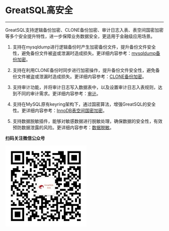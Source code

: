 # GreatSQL高安全
---

GreatSQL支持逻辑备份加密、CLONE备份加密、审计日志入表、表空间国密加密等多个安全提升特性，进一步保障业务数据安全，更适用于金融级应用场景。

1. 支持在mysqldump进行逻辑备份时产生加密备份文件，提升备份文件安全性，避免备份文件被盗或泄漏时造成损失。更详细内容参考：[mysqldump备份加密](./5-4-security-mysqldump-encrypt.md)。

2. 支持在利用CLONE备份时同步进行加密操作，提升备份文件安全性，避免备份文件被盗或泄漏时造成损失。更详细内容参考：[CLONE备份加密](./5-4-security-clone-encrypt.md)。

3. 支持审计功能，并将审计日志写入数据表中，以及设置审计日志入表规则，达到不同的审计需求。更详细内容参考：[审计](./5-4-security-audit.md)。

4. 支持在MySQL原有keyring架构下，通过国密算法，增强GreatSQL的安全性。更详细内容参考：[InnoDB表空间国密加密](./5-4-security-innodb-tablespace-encrypt.md)。

5. 支持数据脱敏插件，能够对敏感数据进行脱敏处理，确保数据的安全性，有效预防数据泄露的风险。更详细内容参考：[数据脱敏](./5-4-security-data-masking.md)。



**扫码关注微信公众号**

![greatsql-wx](../greatsql-wx.jpg)
